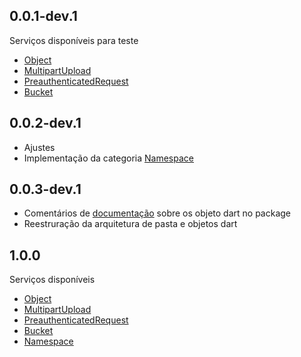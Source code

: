 ## 0.0.1-dev.1 

Serviços disponíveis para teste

- [Object](https://github.com/Suebersson/oracle_object_storage/blob/main/README.md#object)
- [MultipartUpload](https://github.com/Suebersson/oracle_object_storage/blob/main/README.md#multipartupload)
- [PreauthenticatedRequest](https://github.com/Suebersson/oracle_object_storage/blob/main/README.md#preauthenticatedrequest)
- [Bucket](https://github.com/Suebersson/oracle_object_storage/blob/main/README.md#bucket)

## 0.0.2-dev.1

- Ajustes
- Implementação da categoria [Namespace](https://github.com/Suebersson/oracle_object_storage/blob/main/README.md#namespace)

## 0.0.3-dev.1

- Comentários de [documentação](https://dart.dev/tools/linter-rules/public_member_api_docs) sobre os objeto dart no package
- Reestruração da arquitetura de pasta e objetos dart

## 1.0.0

Serviços disponíveis

- [Object](https://github.com/Suebersson/oracle_object_storage/blob/main/README.md#object)
- [MultipartUpload](https://github.com/Suebersson/oracle_object_storage/blob/main/README.md#multipartupload)
- [PreauthenticatedRequest](https://github.com/Suebersson/oracle_object_storage/blob/main/README.md#preauthenticatedrequest)
- [Bucket](https://github.com/Suebersson/oracle_object_storage/blob/main/README.md#bucket)
- [Namespace](https://github.com/Suebersson/oracle_object_storage/blob/main/README.md#namespace)